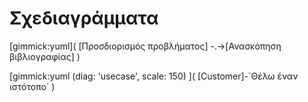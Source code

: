 # Σχεδιαγράμματα

[gimmick:yuml]( [Προσδιορισμός προβλήματος] -.->[Ανασκόπηση βιβλιογραφίας] )


[gimmick:yuml (diag: 'usecase', scale: 150) ]( [Customer]-`Θέλω έναν ιστότοπο´ )
